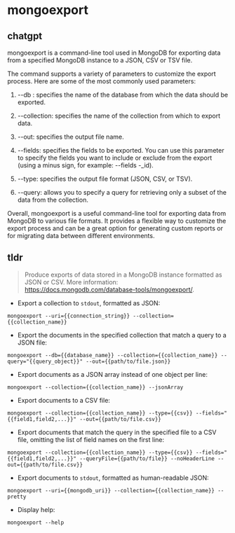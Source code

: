 # mongoexport 
## chatgpt 
mongoexport is a command-line tool used in MongoDB for exporting data from a specified MongoDB instance to a JSON, CSV or TSV file.

The command supports a variety of parameters to customize the export process. Here are some of the most commonly used parameters:

1. --db : specifies the name of the database from which the data should be exported.

2. --collection: specifies the name of the collection from which to export data.

3. --out: specifies the output file name.

4. --fields: specifies the fields to be exported. You can use this parameter to specify the fields you want to include or exclude from the export (using a minus sign, for example: --fields -_id).

5. --type: specifies the output file format (JSON, CSV, or TSV).

6. --query: allows you to specify a query for retrieving only a subset of the data from the collection.

Overall, mongoexport is a useful command-line tool for exporting data from MongoDB to various file formats. It provides a flexible way to customize the export process and can be a great option for generating custom reports or for migrating data between different environments. 

## tldr 
 
> Produce exports of data stored in a MongoDB instance formatted as JSON or CSV.
> More information: <https://docs.mongodb.com/database-tools/mongoexport/>.

- Export a collection to `stdout`, formatted as JSON:

`mongoexport --uri={{connection_string}} --collection={{collection_name}}`

- Export the documents in the specified collection that match a query to a JSON file:

`mongoexport --db={{database_name}} --collection={{collection_name}} --query="{{query_object}}" --out={{path/to/file.json}}`

- Export documents as a JSON array instead of one object per line:

`mongoexport --collection={{collection_name}} --jsonArray`

- Export documents to a CSV file:

`mongoexport --collection={{collection_name}} --type={{csv}} --fields="{{field1,field2,...}}" --out={{path/to/file.csv}}`

- Export documents that match the query in the specified file to a CSV file, omitting the list of field names on the first line:

`mongoexport --collection={{collection_name}} --type={{csv}} --fields="{{field1,field2,...}}" --queryFile={{path/to/file}} --noHeaderLine --out={{path/to/file.csv}}`

- Export documents to `stdout`, formatted as human-readable JSON:

`mongoexport --uri={{mongodb_uri}} --collection={{collection_name}} --pretty`

- Display help:

`mongoexport --help`
